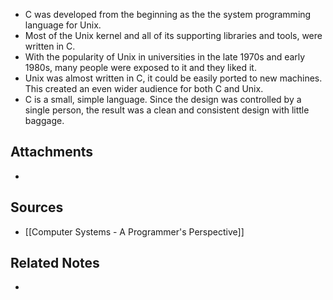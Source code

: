 - C was developed from the beginning as the the system programming language for Unix.
- Most of the Unix kernel and all of its supporting libraries and tools, were written in C.
- With the popularity of Unix in universities in the late 1970s and early 1980s, many people were exposed to it and they liked it.
- Unix was almost written in C, it could be easily ported to new machines. This created an even wider audience for both C and Unix.
- C is a small, simple language. Since the design was controlled by a single person, the result was a clean and consistent design with little baggage.

## Attachments
- 

## Sources
- [[Computer Systems - A Programmer's Perspective]]

## Related Notes
- 